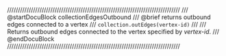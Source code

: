 ////////////////////////////////////////////////////////////////////////////////
/// @startDocuBlock collectionEdgesOutbound
/// @brief returns outbound edges connected to a vertex
/// `collection.outEdges(vertex-id)`
///
/// Returns outbound edges connected to the vertex specified by *vertex-id*.
/// @endDocuBlock
////////////////////////////////////////////////////////////////////////////////